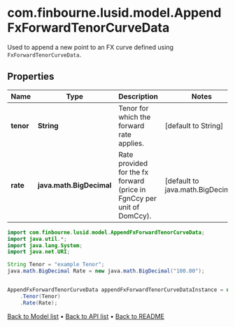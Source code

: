 # com.finbourne.lusid.model.AppendFxForwardTenorCurveData
Used to append a new point to an FX curve defined using `FxForwardTenorCurveData`.

## Properties

Name | Type | Description | Notes
------------ | ------------- | ------------- | -------------
**tenor** | **String** | Tenor for which the forward rate applies. | [default to String]
**rate** | **java.math.BigDecimal** | Rate provided for the fx forward (price in FgnCcy per unit of DomCcy). | [default to java.math.BigDecimal]

```java
import com.finbourne.lusid.model.AppendFxForwardTenorCurveData;
import java.util.*;
import java.lang.System;
import java.net.URI;

String Tenor = "example Tenor";
java.math.BigDecimal Rate = new java.math.BigDecimal("100.00");


AppendFxForwardTenorCurveData appendFxForwardTenorCurveDataInstance = new AppendFxForwardTenorCurveData()
    .Tenor(Tenor)
    .Rate(Rate);
```


[Back to Model list](../README.md#documentation-for-models) &#8226; [Back to API list](../README.md#documentation-for-api-endpoints) &#8226; [Back to README](../README.md)
